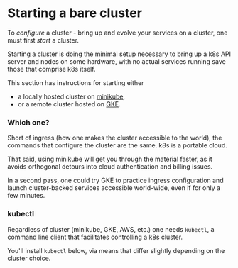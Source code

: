 # Starting a bare cluster

[minikube]: https://github.com/kubernetes/minikube/releases
[GKE]: https://cloud.google.com/container-engine

To _configure_ a cluster - bring up and evolve your
services on a cluster, one must first _start_ a cluster.

Starting a cluster is doing the minimal setup necessary
to bring up a k8s API server and nodes on some
hardware, with no actual services running save those
that comprise k8s itself.

This section has instructions for starting either

 * a locally hosted cluster on [minikube],
 * or a remote cluster hosted on [GKE].



### Which one?

Short of ingress (how one makes the cluster accessible
to the world), the commands that configure the cluster
are the same.  k8s is a portable cloud.

That said, using minikube will get you through
the material faster, as it avoids orthogonal detours
into cloud authentication and billing issues.

In a second pass, one could try GKE to practice ingress
configuration and launch cluster-backed services
accessible world-wide, even if for only a few minutes.

### kubectl

Regardless of cluster (minikube, GKE, AWS, etc.)  one
needs `kubectl`, a command line client that facilitates
controlling a k8s cluster.

You'll install `kubectl` below, via means that
differ slightly depending on the cluster choice.
